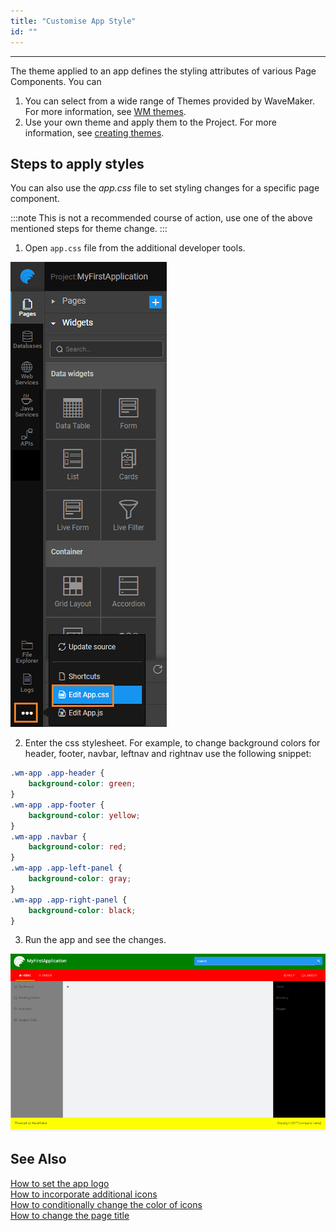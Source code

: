 ```yaml
---
title: "Customise App Style"
id: ""
---
```

---
The theme applied to an app defines the styling attributes of various Page Components. You can

1. You can select from a wide range of Themes provided by WaveMaker. For more information, see [WM themes](/learn/app-development/ui-design/themes/).
2. Use your own theme and apply them to the Project. For more information, see [creating themes](/learn/app-development/ui-design/creating-themes).

## Steps to apply styles
You can also use the _app.css_ file to set styling changes for a specific page component. 

:::note
This is not a recommended course of action, use one of the above mentioned steps for theme change.
:::

1. Open `app.css` file from the additional developer tools.

[![](/learn/assets/design_app_css.png)](/learn/assets/design_app_css.png)

2. Enter the css stylesheet. For example, to change background colors for header, footer, navbar, leftnav and rightnav use the following snippet:

```css    
.wm-app .app-header {
    background-color: green;
}
.wm-app .app-footer {
    background-color: yellow;
}
.wm-app .navbar {
    background-color: red;
}
.wm-app .app-left-panel {
    background-color: gray;
}
.wm-app .app-right-panel {
    background-color: black;
}
```
    
3. Run the app and see the changes.

[![](/learn/assets/design_app.png)](/learn/assets/design_app.png)

## See Also

[How to set the app logo](/learn/how-tos/changing-app-logo/)  
[How to incorporate additional icons](/learn/how-tos/incorporating-additional-icons/)  
[How to conditionally change the color of icons](/learn/how-tos/displaying-icon-color-based-upon-condition/)  
[How to change the page title](/learn/how-tos/changing-page-title/)  
